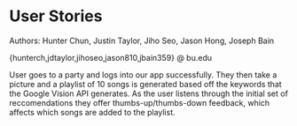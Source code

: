 # User Stories

Authors: Hunter Chun, Justin Taylor, Jiho Seo, Jason Hong, Joseph Bain

{hunterch,jdtaylor,jihoseo,jason810,jbain359} @ bu.edu


User goes to a party and logs into our app successfully. They then take a picture and a playlist of 10 songs is generated based off the keywords that the Google Vision API generates. As the user listens through the initial set of reccomendations they offer thumbs-up/thumbs-down feedback, which affects which songs are added to the playlist.
